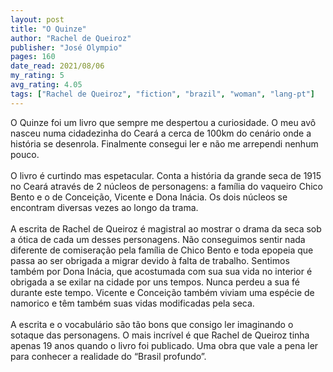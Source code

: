 ```yaml
---
layout: post
title: "O Quinze"
author: "Rachel de Queiroz"
publisher: "José Olympio"
pages: 160
date_read: 2021/08/06
my_rating: 5
avg_rating: 4.05
tags: ["Rachel de Queiroz", "fiction", "brazil", "woman", "lang-pt"]
---
```


O Quinze foi um livro que sempre me despertou a curiosidade. O meu avô nasceu numa cidadezinha do Ceará a cerca de 100km do cenário onde a história se desenrola. Finalmente consegui ler e não me arrependi nenhum pouco. <br/><br/>O livro é curtindo mas espetacular. Conta a história da grande seca de 1915 no Ceará através de 2 núcleos de personagens: a família do vaqueiro Chico Bento e o de Conceição, Vicente e Dona Inácia. Os dois núcleos se encontram diversas vezes ao longo da trama. <br/><br/>A escrita de Rachel de Queiroz é magistral ao mostrar o drama da seca sob a ótica de cada um desses personagens. Não conseguimos sentir nada diferente de comiseração pela família de Chico Bento e toda epopeia que passa ao ser obrigada a migrar devido à falta de trabalho. Sentimos também por Dona Inácia, que acostumada com sua sua vida no interior é obrigada a se exilar na cidade por uns tempos. Nunca perdeu a sua fé durante este tempo. Vicente e Conceição também viviam uma espécie de namorico e têm também suas vidas modificadas pela seca. <br/><br/>A escrita e o vocabulário são tão bons que consigo ler imaginando o sotaque das personagens. O mais incrível é que Rachel de Queiroz tinha apenas 19 anos quando o livro foi publicado. Uma obra que vale a pena ler para conhecer a realidade do “Brasil profundo”.

